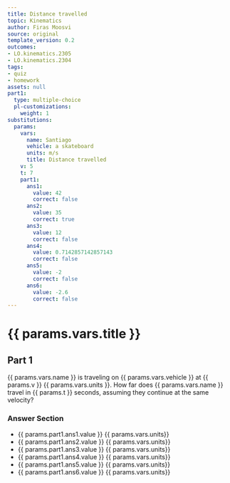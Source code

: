 ```yaml
---
title: Distance travelled
topic: Kinematics
author: Firas Moosvi
source: original
template_version: 0.2
outcomes:
- LO.kinematics.2305
- LO.kinematics.2304
tags:
- quiz
- homework
assets: null
part1:
  type: multiple-choice
  pl-customizations:
    weight: 1
substitutions:
  params:
    vars:
      name: Santiago
      vehicle: a skateboard
      units: m/s
      title: Distance travelled
    v: 5
    t: 7
    part1:
      ans1:
        value: 42
        correct: false
      ans2:
        value: 35
        correct: true
      ans3:
        value: 12
        correct: false
      ans4:
        value: 0.7142857142857143
        correct: false
      ans5:
        value: -2
        correct: false
      ans6:
        value: -2.6
        correct: false
---
```

# {{ params.vars.title }}
## Part 1

{{ params.vars.name }} is traveling on {{ params.vars.vehicle }} at {{ params.v }} {{ params.vars.units }}.
How far does {{ params.vars.name }} travel in {{ params.t }} seconds, assuming they continue at the same velocity?

### Answer Section

- {{ params.part1.ans1.value }} {{ params.vars.units}}
- {{ params.part1.ans2.value }} {{ params.vars.units}}
- {{ params.part1.ans3.value }} {{ params.vars.units}}
- {{ params.part1.ans4.value }} {{ params.vars.units}}
- {{ params.part1.ans5.value }} {{ params.vars.units}}
- {{ params.part1.ans6.value }} {{ params.vars.units}}
